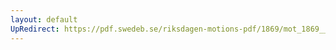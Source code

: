 ```yaml
---
layout: default
UpRedirect: https://pdf.swedeb.se/riksdagen-motions-pdf/1869/mot_1869__ak__00045/mot_1869__ak__00045_001.pdf
---
```

